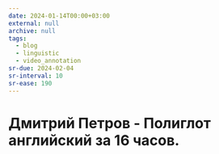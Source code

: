 ```yaml
---
date: 2024-01-14T00:00+03:00
external: null
archive: null
tags:
  - blog
  - linguistic
  - video_annotation
sr-due: 2024-02-04
sr-interval: 10
sr-ease: 190
---
```


# Дмитрий Петров - Полиглот английский за 16 часов.
